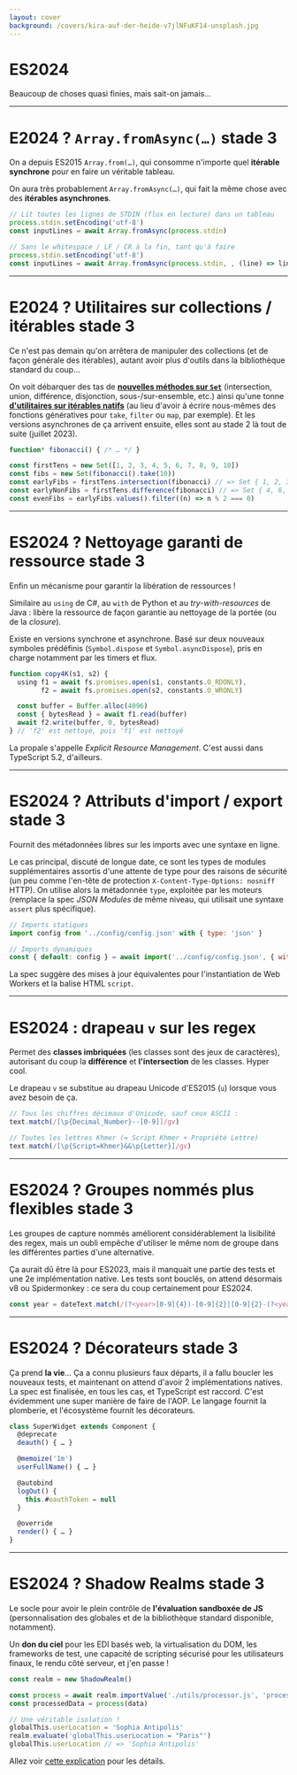 ```yaml
---
layout: cover
background: /covers/kira-auf-der-heide-v7jlNFuKF14-unsplash.jpg
---
```


# ES2024

Beaucoup de choses quasi finies, mais sait-on jamais…

---

# E2024 ? `Array.fromAsync(…)` <span class="stage">stade 3</span>

On a depuis ES2015 `Array.from(…)`, qui consomme n'importe quel **itérable synchrone** pour en faire un véritable tableau.

On aura très probablement `Array.fromAsync(…)`, qui fait la même chose avec des **itérables asynchrones**.

```js
// Lit toutes les lignes de STDIN (flux en lecture) dans un tableau
process.stdin.setEncoding('utf-8')
const inputLines = await Array.fromAsync(process.stdin)
```

```js
// Sans le whitespace / LF / CR à la fin, tant qu'à faire
process.stdin.setEncoding('utf-8')
const inputLines = await Array.fromAsync(process.stdin, , (line) => line.trimEnd())
```

---

# E2024 ? Utilitaires sur collections / itérables <span class="stage">stade 3</span>

Ce n'est pas demain qu'on arrêtera de manipuler des collections (et de façon générale des itérables), autant avoir plus d'outils dans la bibliothèque standard du coup…

On voit débarquer des tas de [**nouvelles méthodes sur `Set`**](https://github.com/tc39/proposal-set-methods#readme) (intersection, union, différence, disjonction, sous-/sur-ensemble, etc.) ainsi qu'une tonne [**d'utilitaires sur itérables natifs**](https://github.com/tc39/proposal-iterator-helpers#readme) (au lieu d'avoir à écrire nous-mêmes des fonctions génératives pour `take`, `filter` ou `map`, par exemple).  Et les versions asynchrones de ça arrivent ensuite, elles sont au stade 2 là tout de suite (juillet 2023).

```js
function* fibonacci() { /* … */ }

const firstTens = new Set([1, 2, 3, 4, 5, 6, 7, 8, 9, 10])
const fibs = new Set(fibonacci().take(10))
const earlyFibs = firstTens.intersection(fibonacci) // => Set { 1, 2, 3, 5, 8 }
const earlyNonFibs = firstTens.difference(fibonacci) // => Set { 4, 6, 7, 9, 10 }
const evenFibs = earlyFibs.values().filter((n) => n % 2 === 0)
```

---

# ES2024 ? Nettoyage garanti de ressource <span class="stage">stade 3</span>

Enfin un mécanisme pour garantir la libération de ressources !

Similaire au `using` de C#, au `with` de Python et au *try-with-resources* de Java : libère la ressource de façon garantie au nettoyage de la portée (ou de la *closure*).

Existe en versions synchrone et asynchrone. Basé sur deux nouveaux symboles prédéfinis (`Symbol.dispose` et `Symbol.asyncDispose`), pris en charge notamment par les timers et flux.

```js
function copy4K(s1, s2) {
  using f1 = await fs.promises.open(s1, constants.O_RDONLY),
        f2 = await fs.promises.open(s2, constants.O_WRONLY)

  const buffer = Buffer.alloc(4096)
  const { bytesRead } = await f1.read(buffer)
  await f2.write(buffer, 0, bytesRead)
} // 'f2' est nettoyé, puis 'f1' est nettoyé
```

<Footnote>

La propale s'appelle *Explicit Resource Management*. C'est aussi dans TypeScript 5.2, d'ailleurs.

</Footnote>

---

# ES2024 ? Attributs d'import / export <span class="stage">stade 3</span>

Fournit des métadonnées libres sur les imports avec une syntaxe en ligne.

Le cas principal, discuté de longue date, ce sont les types de modules supplémentaires assortis d'une attente de type pour des raisons de sécurité (un peu comme l'en-tête de protection `X-Content-Type-Options: nosniff` HTTP).  On utilise alors la métadonnée `type`, exploitée par les moteurs (remplace la spec *JSON Modules* de même niveau, qui utilisait une syntaxe `assert` plus spécifique).

```js
// Imports statiques
import config from '../config/config.json' with { type: 'json' }

// Imports dynamiques
const { default: config } = await import('../config/config.json', { with: { type: 'json' } })
```

La spec suggère des mises à jour équivalentes pour l'instantiation de Web Workers et la balise HTML `script`.

---

# ES2024 : drapeau `v` sur les regex

Permet des **classes imbriquées** (les classes sont des jeux de caractères), autorisant du coup la **différence** et **l'intersection** de les classes. Hyper cool.

Le drapeau `v` se substitue au drapeau Unicode d'ES2015 (`u`) lorsque vous avez besoin de ça.

```js
// Tous les chiffres décimaux d'Unicode, sauf ceux ASCII :
text.match(/[\p{Decimal_Number}--[0-9]]/gv)

// Toutes les lettres Khmer (= Script Khmer + Propriété Lettre)
text.match(/[\p{Script=Khmer}&&\p{Letter}]/gv)
```

---

# ES2024 ? Groupes nommés plus flexibles <span class="stage">stade 3</span>

Les groupes de capture nommés améliorent considérablement la lisibilité des regex, mais un oubli empêche d'utiliser le même nom de groupe dans les différentes parties d'une alternative.

Ça aurait dû être là pour ES2023, mais il manquait une partie des tests et une 2e implémentation native. Les tests sont bouclés, on attend désormais v8 ou Spidermonkey : ce sera du coup certainement pour ES2024.


```js
const year = dateText.match(/(?<year>[0-9]{4})-[0-9]{2}|[0-9]{2}-(?<year>[0-9]{4})/)?.groups.year
```

---

# ES2024 ? Décorateurs <span class="stage">stade 3</span>

<!-- Certes, ça ne concerne que les gens qui font beaucoup de POO, et si la tendance  est à la baisse en JS, de nombreux frameworks importants l'utilisent énormément (mais du coup, ils ont tendance à le faire en TypeScript). -->

Ça prend **la vie**…  Ça a connu plusieurs faux départs, il a fallu boucler les nouveaux tests, et maintenant on attend d'avoir 2 implémentations natives.  La spec est finalisée, en tous les cas, et TypeScript est raccord. C'est évidemment une super manière de faire de l'AOP. Le langage fournit la plomberie, et l'écosystème fournit les décorateurs.

```js
class SuperWidget extends Component {
  @deprecate
  deauth() { … }

  @memoize('1m')
  userFullName() { … }

  @autobind
  logOut() {
    this.#oauthToken = null
  }

  @override
  render() { … }
}
```

---

# ES2024 ? Shadow Realms <span class="stage">stade 3</span>


Le socle pour avoir le plein contrôle de **l'évaluation sandboxée de JS** (personnalisation des globales et de la bibliothèque standard disponible, notamment).

Un **don du ciel** pour les EDI basés web, la virtualisation du DOM, les frameworks de test, une capacité de scripting sécurisé pour les utilisateurs finaux, le rendu côté serveur, et j'en passe !

```js
const realm = new ShadowRealm()

const process = await realm.importValue('./utils/processor.js', 'process')
const processedData = process(data)

// Une véritable isolation !
globalThis.userLocation = 'Sophia Antipolis'
realm.evaluate('globalThis.userLocation = "Paris"')
globalThis.userLocation // => 'Sophia Antipolis'
```

Allez voir <a href="https://github.com/tc39/proposal-shadowrealm/blob/main/explainer.md">cette explication</a> pour les détails.
